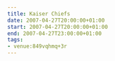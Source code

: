 ```yaml
---
title: Kaiser Chiefs
date: 2007-04-27T20:00:00+01:00
start: 2007-04-27T20:00:00+01:00
end: 2007-04-27T23:00:00+01:00
tags:
- venue:849vqhmq+3r
---
```

